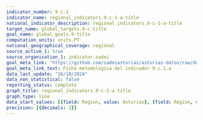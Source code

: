 ```yaml
---
indicator_number: 9.c.1
indicator_name: regional_indicators.9-c-1-a-title
national_indicator_description: regional_indicators.9-c-1-a-title
target_name: global_targets.9-c-title
goal_name: global_goals.9-title
computation_units: units.PT
national_geographical_coverage: regional
source_active_1: true
source_organisation_1: indicator.sadei
goal_meta_link: "https://github.com/sadeiasturias/asturias-datos/raw/develop/descargas/metodologia/9.c.1.a.pdf"
goal_meta_link_text: Ficha metodológica del indicador 9.c.1.a
data_last_update: "16/10/2024"
data_non_statistical: false
reporting_status: complete
graph_title: regional_indicators.9-c-1-a-title
graph_type: line
data_start_values: [{field: Region, value: Asturias}, {field: Region, value: España}]
precision: [{decimals: 2}]
---
```

